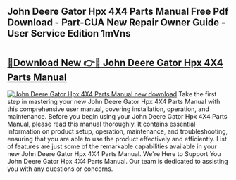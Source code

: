 ## John Deere Gator Hpx 4X4 Parts Manual Free Pdf Download - Part-CUA New Repair Owner Guide - User Service Edition 1mVns

# <h2><a href="http://bc92164.oget.top/?id=John+Deere+Gator+Hpx+4X4+Parts+Manual">🔗Download New 👉🔴 John Deere Gator Hpx 4X4 Parts Manual</a></h2>

[![John Deere Gator Hpx 4X4 Parts Manual new download](https://i.imgur.com/5g1atiW.png)](http://bc92164.oget.top/?id=John+Deere+Gator+Hpx+4X4+Parts+Manual)
Take the first step in mastering your new John Deere Gator Hpx 4X4 Parts Manual with this comprehensive user manual, covering installation, operation, and maintenance. Before you begin using your John Deere Gator Hpx 4X4 Parts Manual, please read this manual thoroughly. It contains essential information on product setup, operation, maintenance, and troubleshooting, ensuring that you are able to use the product effectively and efficiently. List of features are just some of the remarkable capabilities available in your new John Deere Gator Hpx 4X4 Parts Manual. We're Here to Support You John Deere Gator Hpx 4X4 Parts Manual. Our team is dedicated to assisting you with any questions or concerns.

